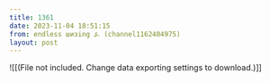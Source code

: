 ```yaml
---
title: 1361
date: 2023-11-04 18:51:15
from: endless шизing ⍼ (channel1162404975)
layout: post
---
```


![[(File not included. Change data exporting settings to download.)]]


